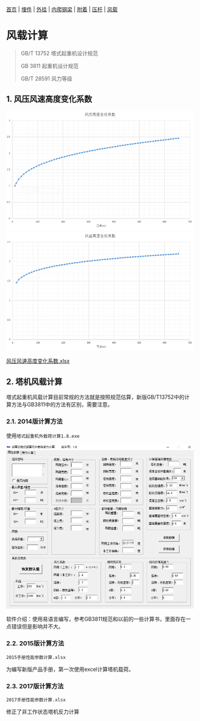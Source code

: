 [首页](./readme.md) | [埋件](./埋件计算类.md) | [外挂](./外挂计算类.md) | [内爬钢梁](./内爬钢梁计算.md) | [附着](./附着计算.md) | [压杆](./压杆校核.md) | [风载](./风载.md)
# 风载计算

> GB/T 13752 塔式起重机设计规范
>
> GB 3811 起重机设计规范
>
> GB/T 28591 风力等级

## 1. 风压风速高度变化系数

![fengyaxishu](./images/fengyaxishu.png)
![fengsuxishu](./images/fengsuxishu.png)

[风压风速高度变化系数.xlsx](./docs/风压风速高度变化系数.xlsx)

## 2. 塔机风载计算

塔式起重机风载计算目前常规的方法就是按照规范估算，新版GB/T13752中的计算方法与GB3811中的方法有区别，需要注意。

### 2.1. 2014版计算方法

使用`塔式起重机外载荷计算1.8.exe`

![2014towercranecalc](./images/2014towercranecalc.png)

软件介绍：使用易语言编写，参考GB3811规范和以前的一些计算书，里面存在一点错误但是影响并不大。

### 2.2. 2015版计算方法

`2015手册性能参数计算.xlsx`

为编写新版产品手册，第一次使用excel计算塔机载荷。

### 2.3. 2017版计算方法

`2017手册性能参数计算.xlsx`

修正了非工作状态塔机反力计算